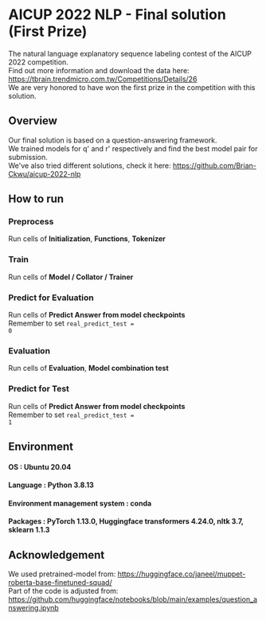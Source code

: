 # AICUP 2022 NLP - Final solution (First Prize)
The natural language explanatory sequence labeling contest of the AICUP 2022 competition.<br />
Find out more information and download the data here: https://tbrain.trendmicro.com.tw/Competitions/Details/26<br />
We are very honored to have won the first prize in the competition with this solution.
## Overview
Our final solution is based on a question-answering framework.<br />
We trained models for q' and r' respectively and find the best model pair for submission.<br />
We've also tried different solutions, check it here: https://github.com/Brian-Ckwu/aicup-2022-nlp
## How to run
### Preprocess
Run cells of **Initialization**, **Functions**, **Tokenizer**
### Train
Run cells of **Model / Collator / Trainer**
### Predict for Evaluation
Run cells of **Predict Answer from model checkpoints**<br />
Remember to set <code>real_predict_test = 0</code>
### Evaluation
Run cells of **Evaluation**, **Model combination test**
### Predict for Test
Run cells of **Predict Answer from model checkpoints**<br />
Remember to set <code>real_predict_test = 1</code>

## Environment
#### OS : Ubuntu 20.04<br />
#### Language : Python 3.8.13<br />
#### Environment management system : conda<br />
#### Packages : PyTorch 1.13.0, Huggingface transformers 4.24.0, nltk 3.7, sklearn 1.1.3<br />

## Acknowledgement
We used pretrained-model from: <https://huggingface.co/janeel/muppet-roberta-base-finetuned-squad/><br />
Part of the code is adjusted from: <https://github.com/huggingface/notebooks/blob/main/examples/question_answering.ipynb>
